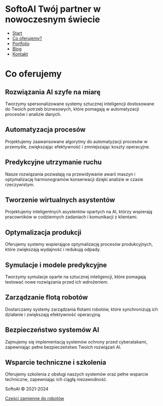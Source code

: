 # SoftoAI  Twój partner w nowoczesnym świecie

- [Start](/ "Strona główna")
- [Co oferujemy?](/uslugi "Zakres usług")
- [Portfolio](/portfolio "Opisy naszych ostatnich realizacji dla klientów")
- [Blog](/aktualnosci "Co wydarzyło się w naszej firmie?")
- [Kontakt](/kontakt "Zadzwoń do nas, wyślij maila lub odwiedź nas osobiście")

# Co oferujemy

## Rozwiązania AI szyfe na miarę

Tworzymy spersonalizowane systemy sztucznej inteligencji dostosowane do Twoich potrzeb biznesowych, które pomagają w automatyzacji procesów i analizie danych.


## Automatyzacja procesów

Projektujemy zaawansowane algorytmy do automatyzacji procesów w przemyśle, zwiększając efektywność i zmniejszając koszty operacyjne.


## Predykcyjne utrzymanie ruchu

Nasze rozwiązania pozwalają na przewidywanie awarii maszyn i optymalizację harmonogramów konserwacji dzięki analizie w czasie rzeczywistym.


## Tworzenie wirtualnych asystentów

Projektujemy inteligentnych asystentów opartych na AI, którzy wspierają pracowników w codziennych zadaniach i komunikacji z klientami.


## Optymalizacja produkcji

Oferujemy systemy wspierające optymalizację procesów produkcyjnych, które zwiększają wydajność i redukują odpady.


## Symulacje i modele predykcyjne

Tworzymy symulacje oparte na sztucznej inteligencji, które pomagają testować nowe rozwiązania przed ich wdrożeniem.


## Zarządzanie flotą robotów

Dostarczamy systemy zarządzania flotami robotów, które synchronizują ich działanie i zwiększają efektywność operacyjną.


## Bezpieczeństwo systemów AI

Zajmujemy się implementacją systemów ochrony przed cyberatakami, zapewniając pełne bezpieczeństwo Twoich rozwiązań AI.


## Wsparcie techniczne i szkolenia

Oferujemy szkolenia z obsługi naszych systemów oraz pełne wsparcie techniczne, zapewniając ich ciągłą niezawodność.


SoftoAI © 2021-2024

[Części zamienne do robotów](/czescizamienne)